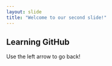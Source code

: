 ```yaml
---
layout: slide
title: "Welcome to our second slide!"
---
```

Learning GitHub
---
Use the left arrow to go back!
